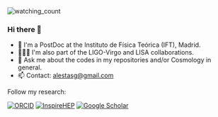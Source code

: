 <img src="https://komarev.com/ghpvc/?username=GeorgeAlestas&color=brightgreen" alt="watching_count" />

### Hi there 👋


- 🔭 I'm a PostDoc at the Instituto de Física Teórica (IFT), Madrid.
- 🧑‍🤝‍🧑 I'm also part of the LIGO-Virgo and LISA collaborations.
- 💬 Ask me about the codes in my repositories and/or Cosmology in general. 
- 📫 Contact: alestasg@gmail.com

Follow my research:

<a href="https://orcid.org/0000-0003-1790-4914" target="_blank"><img src="https://img.shields.io/badge/_-ORCID-green?style=plastic&logo=orcid&logoColor=white" alt="ORCID"></a>
<a href="https://inspirehep.net/authors/1718064?ui-citation-summary=true#with-citation-summary" target="_blank"><img src="https://img.shields.io/badge/_-InspireHEP-blue?style=plastic&logo=inspirehep" alt="InspireHEP"></a>
<a href="https://scholar.google.com/citations?user=NIruALgAAAAJ" target="_blank"><img src="https://img.shields.io/badge/_-Google%20Scholar-white?style=plastic&logo=googlescholar&logoColor=black" alt="Google Scholar"></a>

<!--
<img src="https://github-readme-stats.vercel.app/api/top-langs?username=GeorgeAlestas&show_icons=true&locale=en&layout=compact&theme=chartreuse-dark" alt="ovi" />

![Contribution](https://activity-graph.herokuapp.com/graph?username=GeorgeAlestas&theme=react-dark&hide_border=true&area=true)

-->
